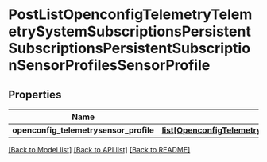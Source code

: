 # PostListOpenconfigTelemetryTelemetrySystemSubscriptionsPersistentSubscriptionsPersistentSubscriptionSensorProfilesSensorProfile

## Properties
Name | Type | Description | Notes
------------ | ------------- | ------------- | -------------
**openconfig_telemetrysensor_profile** | [**list[OpenconfigTelemetryTelemetrySystemOpenconfigtelemetrytelemetrysystemSubscriptionsPersistentsubscriptionsSensorprofilesSensorprofile]**](OpenconfigTelemetryTelemetrySystemOpenconfigtelemetrytelemetrysystemSubscriptionsPersistentsubscriptionsSensorprofilesSensorprofile.md) |  | [optional] 

[[Back to Model list]](../README.md#documentation-for-models) [[Back to API list]](../README.md#documentation-for-api-endpoints) [[Back to README]](../README.md)


